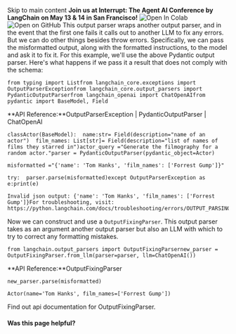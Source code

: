 Skip to main content
**Join us at Interrupt: The Agent AI Conference by LangChain on May 13 & 14 in San Francisco!**
![Open In Colab](https://colab.research.google.com/assets/colab-badge.svg)![Open on GitHub](https://img.shields.io/badge/Open%20on%20GitHub-grey?logo=github&logoColor=white)
This output parser wraps another output parser, and in the event that the first one fails it calls out to another LLM to fix any errors.
But we can do other things besides throw errors. Specifically, we can pass the misformatted output, along with the formatted instructions, to the model and ask it to fix it.
For this example, we'll use the above Pydantic output parser. Here's what happens if we pass it a result that does not comply with the schema:
```
from typing import Listfrom langchain_core.exceptions import OutputParserExceptionfrom langchain_core.output_parsers import PydanticOutputParserfrom langchain_openai import ChatOpenAIfrom pydantic import BaseModel, Field
```

**API Reference:**OutputParserException | PydanticOutputParser | ChatOpenAI
```
classActor(BaseModel):  name:str= Field(description="name of an actor")  film_names: List[str]= Field(description="list of names of films they starred in")actor_query ="Generate the filmography for a random actor."parser = PydanticOutputParser(pydantic_object=Actor)
```

```
misformatted ="{'name': 'Tom Hanks', 'film_names': ['Forrest Gump']}"
```

```
try:  parser.parse(misformatted)except OutputParserException as e:print(e)
```

```
Invalid json output: {'name': 'Tom Hanks', 'film_names': ['Forrest Gump']}For troubleshooting, visit: https://python.langchain.com/docs/troubleshooting/errors/OUTPUT_PARSING_FAILURE
```

Now we can construct and use a `OutputFixingParser`. This output parser takes as an argument another output parser but also an LLM with which to try to correct any formatting mistakes.
```
from langchain.output_parsers import OutputFixingParsernew_parser = OutputFixingParser.from_llm(parser=parser, llm=ChatOpenAI())
```

**API Reference:**OutputFixingParser
```
new_parser.parse(misformatted)
```

```
Actor(name='Tom Hanks', film_names=['Forrest Gump'])
```

Find out api documentation for OutputFixingParser.
#### Was this page helpful?
